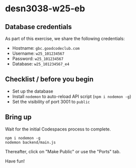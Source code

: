 # desn3038-w25-eb

## Database credentials

As part of this exercise, we share the following credentials:

- Hostname: `gbc.goodcodeclub.com`
- Username: `w25_101234567`
- Password: `w25_101234567`
- Database: `w25_101234567_e4`

## Checklist / before you begin

- Set up the database
- Install `nodemon` to auto-reload API script (`npm i nodemon -g`)
- Set the visibility of port 3001 to `public`

## Bring up

Wait for the initial Codespaces process to complete.

```
npm i nodemon -g
nodemon backend/main.js
```

Thereafter, click on "Make Public" or use the "Ports" tab.

Have fun!
